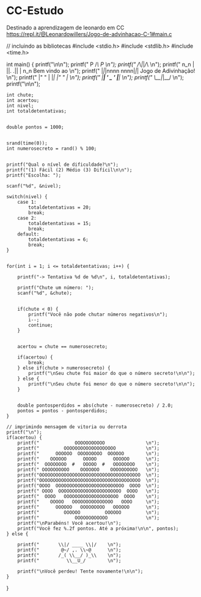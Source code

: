 # CC-Estudo
Destinado a aprendizagem de leonardo em CC
https://repl.it/@Leonardowillers/Jogo-de-advinhacao-C-1#main.c


// incluindo as bibliotecas
#include <stdio.h>
#include <stdlib.h>
#include <time.h>

int main() {
    printf("\n\n");
    printf("          P  /_\\  P                              \n");
    printf("         /_\\_|_|_/_\\                            \n");
    printf("     n_n | ||. .|| | n_n         Bem vindo ao     \n");
    printf("     |_|_|nnnn nnnn|_|_|     Jogo de Adivinhação! \n");
    printf("    |\" \"  |  |_|  |\"  \" |                     \n");
    printf("    |_____| ' _ ' |_____|                         \n");
    printf("          \\__|_|__/                              \n");
    printf("\n\n");

    int chute;
    int acertou;
    int nivel;
    int totaldetentativas;

 
    double pontos = 1000;

  
    srand(time(0));
    int numerosecreto = rand() % 100;

  
    printf("Qual o nível de dificuldade?\n");
    printf("(1) Fácil (2) Médio (3) Difícil\n\n");
    printf("Escolha: ");

    scanf("%d", &nivel);

    switch(nivel) {
        case 1: 
            totaldetentativas = 20;
            break;
        case 2:
            totaldetentativas = 15;
            break;
        default:
            totaldetentativas = 6;
            break;
    }


    for(int i = 1; i <= totaldetentativas; i++) {

        printf("-> Tentativa %d de %d\n", i, totaldetentativas);

        printf("Chute um número: ");
        scanf("%d", &chute);

      
        if(chute < 0) {
            printf("Você não pode chutar números negativos\n");
            i--;
            continue;
        }

    
        acertou = chute == numerosecreto;

        if(acertou) {
            break;
        } else if(chute > numerosecreto) {
            printf("\nSeu chute foi maior do que o número secreto!\n\n");
        } else {
            printf("\nSeu chute foi menor do que o número secreto!\n\n");
        }


        double pontosperdidos = abs(chute - numerosecreto) / 2.0;
        pontos = pontos - pontosperdidos;
    }

    // imprimindo mensagem de vitoria ou derrota
    printf("\n");
    if(acertou) {
        printf("             OOOOOOOOOOO               \n");
        printf("         OOOOOOOOOOOOOOOOOOO           \n");
        printf("      OOOOOO  OOOOOOOOO  OOOOOO        \n");
        printf("    OOOOOO      OOOOO      OOOOOO      \n");
        printf("  OOOOOOOO  #   OOOOO  #   OOOOOOOO    \n");
        printf(" OOOOOOOOOO    OOOOOOO    OOOOOOOOOO   \n");
        printf("OOOOOOOOOOOOOOOOOOOOOOOOOOOOOOOOOOOOO  \n");
        printf("OOOOOOOOOOOOOOOOOOOOOOOOOOOOOOOOOOOOO  \n");
        printf("OOOO  OOOOOOOOOOOOOOOOOOOOOOOOO  OOOO  \n");
        printf(" OOOO  OOOOOOOOOOOOOOOOOOOOOOO  OOOO   \n");
        printf("  OOOO   OOOOOOOOOOOOOOOOOOOO  OOOO    \n");
        printf("    OOOOO   OOOOOOOOOOOOOOO   OOOO     \n");
        printf("      OOOOOO   OOOOOOOOO   OOOOOO      \n");
        printf("         OOOOOO         OOOOOO         \n");
        printf("             OOOOOOOOOOOO              \n");
        printf("\nParabéns! Você acertou!\n");
        printf("Você fez %.2f pontos. Até a próxima!\n\n", pontos);
    } else {

        printf("       \\|/ ____ \\|/    \n");   
        printf("        @~/ ,. \\~@      \n");   
        printf("       /_( \\__/ )_\\    \n");   
        printf("          \\__U_/        \n");

        printf("\nVocê perdeu! Tente novamente!\n\n");
    }


}
